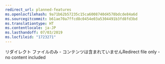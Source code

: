 ```yaml
---
redirect_url: planned-features
ms.openlocfilehash: 9a71b62b57235c15ca6008740d4578bdcde84a6d
ms.sourcegitcommit: b61ae70a7ffcd8c0454e03a5304491b3fd8fd3bd
ms.translationtype: HT
ms.contentlocale: ja-JP
ms.lasthandoff: 07/03/2019
ms.locfileid: "1723271"
---
```

<span data-ttu-id="94227-101">リダイレクト ファイルのみ - コンテンツは含まれていません</span><span class="sxs-lookup"><span data-stu-id="94227-101">Redirect file only - no content included</span></span>